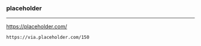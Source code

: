 ### placeholder
---
https://placeholder.com/



```
https://via.placeholder.com/150



```

```
```

```
```


